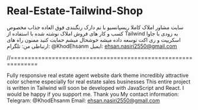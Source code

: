 # Real-Estate-Tailwind-Shop
سایت مشاور املاک 
کاملا ریسپانسیو
با تم دارک 
 رنگبندی فوق العاده جذاب
  مخصوص کسب و کار های فروش املاک 
نوشته شده با استفاده از Tailwind
 به زودی با جاوا اسکریپت و ری اکت توسعه داده میشه خوشحال میشم حمایت کنید ممنون
راه های ارتباطی من:
تلگرام: @KhodEhsanm
ایمیل: ehsan.nasiri2550@gmail.com

//==============================================================

Fully responsive real estate agent website
dark theme 
incredibly attractive color scheme 
especially for real estate sales businesses
This entire project is written in Tailwind 
will soon be developed with JavaScript and React. I would be happy if you support me. Thank you
My contact information:
Telegram: @KhodEhsanm
Email: ehsan.nasiri2550@gmail.com

